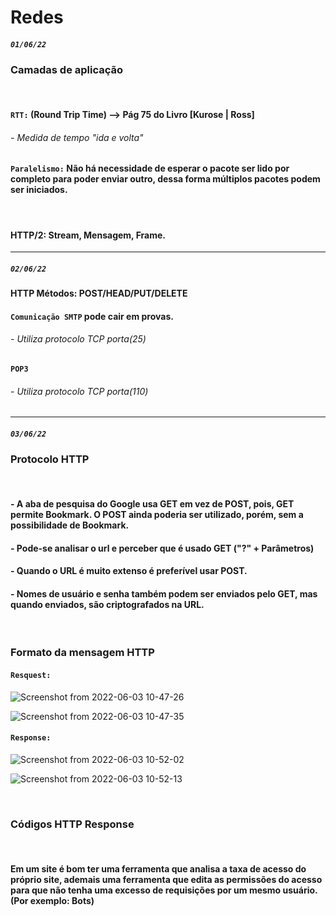 # Redes

##### `01/06/22`

### Camadas de aplicação
</br>

#### `RTT:` (Round Trip Time) --> Pág 75 do Livro [Kurose | Ross]

###### - Medida de tempo "ida e volta"

#### `Paralelismo:` Não há necessidade de esperar o pacote ser lido por completo para poder enviar outro, dessa forma múltiplos pacotes podem ser iniciados.
</br>

#### HTTP/2: Stream, Mensagem, Frame.

---

##### `02/06/22`

#### HTTP Métodos: POST/HEAD/PUT/DELETE

#### `Comunicação SMTP` pode cair em provas.
###### - Utiliza protocolo TCP porta(25)

#### `POP3`
###### - Utiliza protocolo TCP porta(110)


---

##### `03/06/22`

### Protocolo HTTP
</br>

#### - A aba de pesquisa do Google usa GET em vez de POST, pois, GET permite Bookmark. O POST ainda poderia ser utilizado, porém, sem a possibilidade de Bookmark.
#### - Pode-se analisar o url e perceber que é usado GET ("?" + Parâmetros)
#### - Quando o URL é muito extenso é preferível usar POST.
#### - Nomes de usuário e senha também podem ser enviados pelo GET, mas quando enviados, são criptografados na URL.

</br>

### Formato da mensagem HTTP
#### `Resquest:`
<p
   
![Screenshot from 2022-06-03 10-47-26](https://user-images.githubusercontent.com/66181571/171866978-45d2f678-0066-429e-9b46-d6460de005ed.png)
   
![Screenshot from 2022-06-03 10-47-35](https://user-images.githubusercontent.com/66181571/171867352-296044e0-a0a5-4148-905f-72d6556af8fb.png)

</p>

#### `Response:`
<p

![Screenshot from 2022-06-03 10-52-02](https://user-images.githubusercontent.com/66181571/171867720-4ba2f77d-0463-46e3-95bd-9a0279b8fd7a.png)
   
![Screenshot from 2022-06-03 10-52-13](https://user-images.githubusercontent.com/66181571/171867746-c13e37eb-156b-4a73-9035-70995ae064d2.png)

   
</p>

</br>

### Códigos HTTP Response

</br>

#### Em um site é bom ter uma ferramenta que analisa a taxa de acesso do próprio site, ademais uma ferramenta que edita as permissões do acesso para que não tenha uma excesso de requisições por um mesmo usuário. (Por exemplo: Bots)





